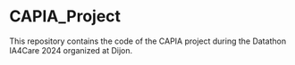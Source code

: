 # CAPIA_Project

This repository contains the code of the CAPIA project during the Datathon IA4Care 2024 organized at Dijon.
